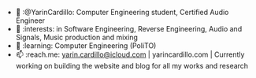 - 👋 :@YarinCardillo: Computer Engineering student, Certified Audio Engineer
- 👀 :interests: in Software Engineering, Reverse Engineering, Audio and Signals, Music production and mixing
- 🌱 :learning: Computer Engineering (PoliTO)
- 📫 :reach.me: yarin.cardillo@icloud.com | yarincardillo.com | Currently working on building the website and blog for all my works and research

<!---
YarinCardillo/YarinCardillo is a ✨ special ✨ repository because its `README.md` (this file) appears on your GitHub profile.
You can click the Preview link to take a look at your changes.
--->
